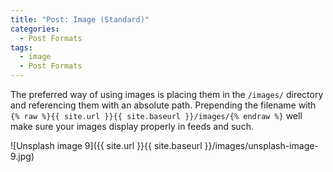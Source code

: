 ```yaml
---
title: "Post: Image (Standard)"
categories:
  - Post Formats
tags:
  - image
  - Post Formats
---
```


The preferred way of using images is placing them in the `/images/` directory and referencing them with an absolute path. Prepending the filename with `{% raw %}{{ site.url }}{{ site.baseurl }}/images/{% endraw %}` well make sure your images display properly in feeds and such.

![Unsplash image 9]({{ site.url }}{{ site.baseurl }}/images/unsplash-image-9.jpg)